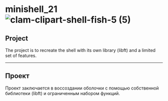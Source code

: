 # minishell_21      ![clam-clipart-shell-fish-5 (5)](https://user-images.githubusercontent.com/86107897/187242360-30f369ad-ba69-451b-b9e8-aa997ee0e291.png)

## Project
The project is to recreate the shell with its own library (libft) and a limited set of features.
***********************************************************************************************************************************************************
## Проект
Проект заключается в воссоздании оболочки с помощью собственной библиотеки (libft) и ограниченным набором функций. 
